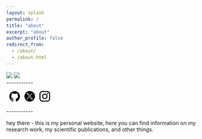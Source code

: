 ```yaml
---
layout: splash
permalink: /
title: "about"
excerpt: "about"
author_profile: false
redirect_from: 
  - /about/
  - /about.html
---
```


<div class="align-center">
  <img src="/images/about/me.gif" style="width:40%">
  <img src="/images/about/me_garfagnana.png" style="width:40%">
</div>
-----------
<p>
 <a href="https://github.com/matteosaponati" target="_blank"><span style="display: inline-block; vertical-align: middle; margin-left: 8px;"><img src="/images/general/github_icon.png" alt="Icon" style="width: 2em; height: 2em;"></span></a>
  <a href="https://twitter.com/matteosaponati" target="_blank"><span style="display: inline-block; vertical-align: middle; margin-left: 8px;"><img src="/images/general/x_icon.png" alt="Icon" style="width: 2em; height: 2em;"></span></a>
   <a href="https://www.instagram.com/matteosaponati/" target="_blank"><span style="display: inline-block; vertical-align: middle; margin-left: 8px;"><img src="/images/general/instagram_icon.png" alt="Icon" style="width: 2em; height: 2em;"></span></a>  
</p>
-----------

hey there - this is my personal website, here you can find information on my research work, my scientific publications, and other things.



